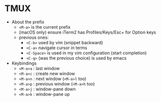 TMUX
====

- About the prefix
  - `<M-a>` is the current prefix
  - (macOS only) ensure iTerm2 has Profiles/Keys/Esc+ for Option keys
  - previous ones:
    - `<C-b>` used by vim (snippet backward)
    - `<C-a>` navigate cursor in terms
    - `<C-Space>` is used in my vim configuration (start completion)
    - `<C-q>` (was the previous choice) is used by emacs
- Keybindings
  - `<M-a>a` : last window
  - `<M-a>c` : create new window
  - `<M-a>n` : next window (`<M-a>l` too)
  - `<M-a>p` : previous window (`<M-a>h` too)
  - `<M-a>j` : window-pane down
  - `<M-a>k` : window-pane up
